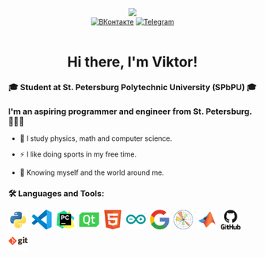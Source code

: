 <div id="header" align="center">
  <img src="https://media.giphy.com/media/v1.Y2lkPTc5MGI3NjExdDd3cHFwYXZwaTF3MHdkeWVqcnF5MDU4azBwdm96YjlvZzdhMmE0MiZlcD12MV9pbnRlcm5hbF9naWZfYnlfaWQmY3Q9Zw/Rpl1sod1vCXK0L2SUN/giphy.gif" width="400"/>
</div>

<div id="header" align="center">
  <a href="https://vk.com/viktor_pnk">
    <img src="https://img.shields.io/badge/ВКонтакте-blue?style=for-the-badge&logo=VKontakte&logoColor=white" alt="ВКонтакте"/></a>
  <a href="https://t.me/viktor_pnk">
    <img src="https://img.shields.io/badge/Telegram-navy?style=for-the-badge&logo=Telegram&logoColor=white" alt="Telegram"/></a>
</div>

<div id="header" align="center">
  <img src="https://komarev.com/ghpvc/?username=ViktorP08&style=for-the-badge&color=blue" alt=""/>
</div>

<div id="header" align="center">
  <h1>Hi there, I'm Viktor!</h1>
  <h3>🎓 Student at St. Petersburg Polytechnic University (SPbPU) 🎓</h3>
</div> 

### I'm an aspiring programmer and engineer from St. Petersburg.👨🏼‍🎓 
- :telescope: I study physics, math and computer science.

- :zap: I like doing sports in my free time.

- :seedling: Knowing myself and the world around me.

### :hammer_and_wrench: Languages and Tools:
<div>
  <img src="https://github.com/devicons/devicon/blob/master/icons/python/python-original.svg" title="Python" alt="Python" width="40" height="40"/>&nbsp;
  <img src="https://github.com/devicons/devicon/blob/master/icons/vscode/vscode-original.svg" title="VScode" alt="VScode" width="40" height="40"/>&nbsp;
  <img src="https://github.com/devicons/devicon/blob/master/icons/pycharm/pycharm-original.svg" title="Pycharm" alt="Pycharm" width="40" height="40"/>&nbsp;
  <img src="https://github.com/devicons/devicon/blob/master/icons/qt/qt-original.svg" title="Qt" alt="Qt" width="40" height="40"/>&nbsp;
  <img src="https://github.com/devicons/devicon/blob/master/icons/html5/html5-original.svg" title="HTML5" alt="HTML" width="40" height="40"/>&nbsp;
  <img src="https://github.com/devicons/devicon/blob/master/icons/arduino/arduino-original.svg" title="Arduino" alt="Arduino" width="40" height="40"/>&nbsp;
  <img src="https://github.com/devicons/devicon/blob/master/icons/google/google-original.svg" title="Google" alt="Google" width="40" height="40"/>&nbsp;
  <img src="https://github.com/devicons/devicon/blob/master/icons/matplotlib/matplotlib-original.svg" title="Matplotlib" alt="Matplotlib" width="40" height="40"/>&nbsp;
  <img src="https://github.com/devicons/devicon/blob/master/icons/matlab/matlab-original.svg" title="Matlab" alt="Matlab " width="40" height="40"/>&nbsp;
  <img src="https://github.com/devicons/devicon/blob/master/icons/github/github-original-wordmark.svg" title="Github" alt="Github" width="40" height="40"/>&nbsp;
  <img src="https://github.com/devicons/devicon/blob/master/icons/git/git-original-wordmark.svg" title="Git" **alt="Git" width="40" height="40"/>
</div>





